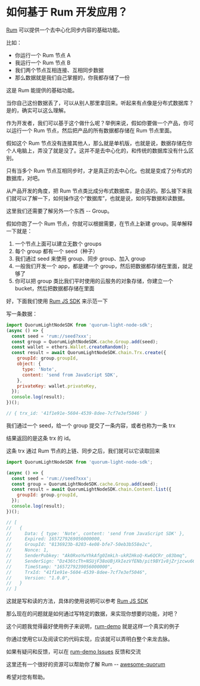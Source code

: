# 如何基于 Rum 开发应用？

[Rum](https://github.com/rumsystem/quorum) 可以提供一个去中心化同步内容的基础功能。

比如：

- 你运行一个 Rum 节点 A
- 我运行一个 Rum 节点 B
- 我们两个节点互相连接、互相同步数据
- 那么数据就是我们自己掌握的，你我都存储了一份

这是 Rum 能提供的基础功能。

当你自己这份数据丢了，可以从别人那里拿回来。听起来有点像是分布式数据库？是的，确实可以这么理解。

作为开发者，我们可以基于这个做什么呢？举例来说，假如你要做一个产品，你可以运行一个 Rum 节点，然后把产品的所有数据都存储在 Rum 节点里面。

假如这个 Rum 节点没有连接其他人，那么就是单机版，也就是说，数据存储在你个人电脑上，弄没了就是没了。这并不是去中心化的，和传统的数据库没有什么区别。

只有当多个 Rum 节点互相同步时，才是真正的去中心化。也就是变成了分布式的数据库，对吧。

从产品开发的角度，把 Rum 节点类比成分布式数据库，是合适的。那么接下来我们就可以了解一下，如何操作这个“数据库”，也就是说，如何写数据和读数据。

这里我们还需要了解另外一个东西 -- Group。

假如你跑了一个 Rum 节点，你就可以根据需要，在节点上新建 group。简单解释一下就是：

1. 一个节点上面可以建立无数个 groups
2. 每个 group 都有一个 seed（种子）
3. 我们通过 seed 来使用 group、同步 group、加入 group
4. 一般我们开发一个 app，都是建一个 group，然后把数据都存储在里面，就足够了
5. 你可以把 group 类比我们平时使用的云服务的对象存储，你建立一个 bucket，然后把数据都存储在里面

好，下面我们使用 [Rum JS SDK](https://github.com/okdaodine/quorum-light-node-sdk) 来示范一下

写一条数据：

```javascript
import QuorumLightNodeSDK from 'quorum-light-node-sdk';
(async () => {
  const seed = 'rum://seed?xxx';
  const group = QuorumLightNodeSDK.cache.Group.add(seed);
  const wallet = ethers.Wallet.createRandom();
  const result = await QuorumLightNodeSDK.chain.Trx.create({
    groupId: group.groupId,
    object: {
      type: 'Note',
      content: 'send from JavaScript SDK',
    },
    privateKey: wallet.privateKey,
  });
  console.log(result);
})();

// { trx_id: '41f1e91e-5604-4539-8dee-7cf7e3ef5046' }
```

我们通过一个 seed，给一个 group 提交了一条内容，或者也称为一条 trx

结果返回的是这条 trx 的 id。

这条 trx 通过 Rum 节点的上链、同步之后，我们就可以它读取回来

```javascript
import QuorumLightNodeSDK from 'quorum-light-node-sdk';

(async () => {
  const seed = 'rum://seed?xxx';
  const group = QuorumLightNodeSDK.cache.Group.add(seed);
  const result = await QuorumLightNodeSDK.chain.Content.list({
    groupId: group.groupId,
  });
  console.log(result);
})();

// [
//   {
//     Data: { type: 'Note', content: 'send from JavaScript SDK' },
//     Expired: 1657279269056000000,
//     GroupId: "8136923b-8203-4e08-bfe7-50eb3b558e2c",
//     Nonce: 1,
//     SenderPubkey: "Ak0RxoYwYhkAfg0ImkLh-ukRIHkoQ-Kw6QCRr_o83bmq",
//     SenderSign: "Dz436tcTh+NSUjF38oUBjXkIezVfENb/pit9BY1v8jZrjzcwu66YE8OFO9/MzRNIkhgTK2wulfmk51mzJz/9Txs=",
//     TimeStamp: "1657279239056000000",
//     TrxId: "41f1e91e-5604-4539-8dee-7cf7e3ef5046",
//     Version: "1.0.0",
//   }
// ]
```

这就是写和读的方法，具体的使用说明可以参考 [Rum JS SDK](https://github.com/okdaodine/quorum-light-node-sdk)

那么现在的问题就是如何通过写特定的数据，来实现你想要的功能，对吧？

这个问题我觉得最好使用例子来说明，[rum-demo](https://github.com/okdaodine/rum-demo) 就是这样一个真实的例子

你通过使用它以及阅读它的代码实现，应该就可以弄明白整个来龙去脉。

如果有疑问和反馈，可以在 [rum-demo Issues](https://github.com/okdaodine/rum-demo/issues) 反馈和交流

这里还有一个很好的资源可以帮助你了解 Rum -- [awesome-quorum](https://github.com/okdaodine/awesome-quorum)

希望对您有帮助。
